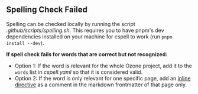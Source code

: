 ## Spelling Check Failed

Spelling can be checked locally by running the script *.github/scripts/spelling.sh*. This requires you to have pnpm's dev dependencies installed on your machine for cspell to work (run `pnpm install --dev`).

**If spell check fails for words that are correct but not recognized:**
  - Option 1: If the word is relevant for the whole Ozone project, add it to the `words` list in *cspell.yaml* so that it is considered valid.
  - Option 2: If the word is only relevant for one specific page, add an [inline directive](https://cspell.org/configuration/document-settings/) as a comment in the markdown frontmatter of that page only.
